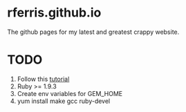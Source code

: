 # rferris.github.io
The github pages for my latest and greatest crappy website.

# TODO
1. Follow this [tutorial](https://help.github.com/articles/using-jekyll-with-pages)
  1. Ruby >= 1.9.3
  2. Create env variables for GEM_HOME
  3. yum install make gcc ruby-devel
